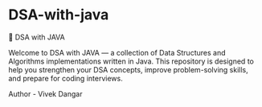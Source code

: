# DSA-with-java
🧠 DSA with JAVA

Welcome to DSA with JAVA — a collection of Data Structures and Algorithms implementations written in Java.
This repository is designed to help you strengthen your DSA concepts, improve problem-solving skills, and prepare for coding interviews.

Author - Vivek Dangar
